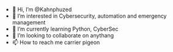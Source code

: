 - 👋 Hi, I’m @Kahnphuzed
- 👀 I’m interested in Cybersecurity, automation and emergency management
- 🌱 I’m currently learning Python, CyberSec
- 💞️ I’m looking to collaborate on anythang
- 📫 How to reach me carrier pigeon

<!---
Kahnphuzed/Kahnphuzed is a ✨ special ✨ repository because its `README.md` (this file) appears on your GitHub profile.
You can click the Preview link to take a look at your changes.
--->

